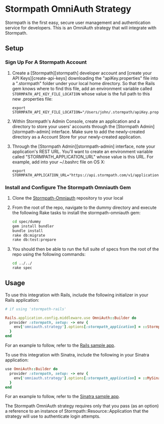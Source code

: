 # Stormpath OmniAuth Strategy

Stormpath is the first easy, secure user management and authentication service
for developers. This is an OmniAuth strategy that will integrate with Stormpath.

## Setup

### <a name="signup"></a>Sign Up For A Stormpath Account

1. Create a [Stormpath][stormpath] developer account and [create your API Keys][create-api-keys]
  downloading the "apiKey.properties" file into a ".stormpath"
  folder under your local home directory. So that the Rails gem knows where to find this file,
  add an environment variable called `STORMPATH_API_KEY_FILE_LOCATION` whose value is the full
  path to this new .properties file:

    ```
    export STORMPATH_API_KEY_FILE_LOCATION="/Users/john/.stormpath/apiKey.properties"
    ```

2. Within Stormpath's Admin Console, create an application  and a directory to store your users' accounts through the [Stormpath Admin][stormpath-admin] interface. Make sure to add the newly-created directory as a Account Store for your newly-created application.

3. Through the [Stormpath Admin][stormpath-admin] interface, note your application's REST URL. You'll want to create an environment variable called "STORMPATH\_APPLICATION\_URL" whose value is this URL. For example, add into your ~/.bashrc file on OS X:

    ```
    export STORMPATH_APPLICATION_URL="https://api.stormpath.com/v1/applications/YOUR_APP_ID"
    ```

### Install and Configure The Stormpath Omniauth Gem

1. Clone the [Stormpath-Omniauth](https://github.com/stormpath/stormpath-omniauth) repository to your local

1. From the root of the repo, navigate to the dummy directory and execute the
   following Rake tasks to install the stormpath-omniauth gem:

   ```sh
   cd spec/dummy
   gem install bundler
   bundle install
   rake db:migrate
   rake db:test:prepare
   ```

1. You should then be able to run the full suite of specs from the root of the
   repo using the following commands:

   ```sh
   cd ../../
   rake spec
   ```

## Usage

To use this integration with Rails, include the following initializer in your Rails application:

```ruby
# if using 'stormpath-rails'

Rails.application.config.middleware.use OmniAuth::Builder do
  provider :stormpath, setup: -> env {
    env['omniauth.strategy'].options[:stormpath_application] = ::Stormpath::Rails::Client.application
  }
end
```

For an example to follow, refer to the [Rails sample app][rails-omniauth-sample].

To use this integration with Sinatra, include the following in your Sinatra application:

```ruby
use OmniAuth::Builder do
  provider :stormpath, setup: -> env {
    env['omniauth.strategy'].options[:stormpath_application] = ::MySinatraApp.get_application
  }
end

```

For an example to follow, refer to the [Sinatra sample app][sinatra-omniauth-sample].

The Stormpath OmniAuth strategy requires only that you pass (as an option) a
reference to an instance of Stormpath::Resource::Application that the strategy
will use to authenticate login attempts.

  [sinatra-omniauth-sample]: https://github.com/stormpath/stormpath-ruby-samples/tree/master/sinatra-omniauth
  [rails-omniauth-sample]: https://github.com/stormpath/stormpath-ruby-samples/tree/master/rails-omniauth
